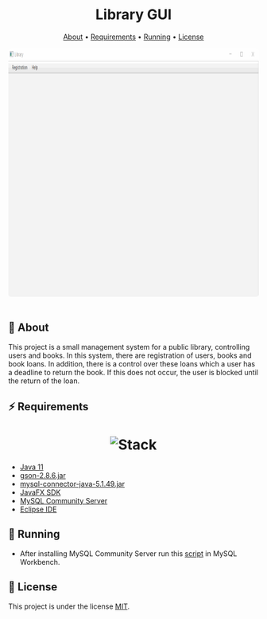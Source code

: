 <h1 align="center">
  Library GUI
</h1>

<p align="center">
  <a href="#speech_balloon-about">About</a> •
  <a href="#zap-requirements">Requirements</a> •
   <a href="#running-running">Running</a> •
  <a href="#page_with_curl-license">License</a> 
</p>

<p align="center">
  <kbd>
    <img width="" style="border-radius: 5px" height="500" src="https://raw.githubusercontent.com/wallacevncs/LibraryGUI/master/readmeImages/show.gif" alt="Intro">
  </kbd>
  &nbsp;&nbsp;&nbsp;&nbsp;
</p>

## :speech_balloon: **About**

This project is a small management system for a public library, controlling users and books. In this system, there are registration of users, books and book loans. In addition, there is a control over these loans which a user has a deadline to return the book. If this does not occur, the user is blocked until the return of the loan.


## :zap: **Requirements**

<h1 align="center">
  <img src="http://clubedosgeeks.com.br/wp-content/uploads/2014/01/connect-java-and-mysql-798x350.jpg" alt="Stack" height="150" width="600">
  <br>
</h1>

-   [Java 11](https://www.oracle.com/br/java/technologies/javase-jdk11-downloads.html)
-   [gson-2.8.6.jar](https://repo1.maven.org/maven2/com/google/code/gson/gson/2.8.6/)
-   [mysql-connector-java-5.1.49.jar](https://downloads.mysql.com/archives/c-j/)
-   [JavaFX SDK](https://gluonhq.com/products/javafx/)
-   [MySQL Community Server](https://dev.mysql.com/downloads/mysql/)
-   [Eclipse IDE](https://www.eclipse.org/downloads/)

## :running: **Running**
- After installing MySQL Community Server run this [script](https://raw.githubusercontent.com/wallacevncs/LibraryGUI/master/script/libraryScript.sql) in MySQL Workbench.

## :page_with_curl: **License**

This project is under the license [MIT](./LICENSE).




